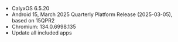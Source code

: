 * CalyxOS 6.5.20
* Android 15, March 2025 Quarterly Platform Release (2025-03-05), based on 15QPR2
* Chromium: 134.0.6998.135
* Update all included apps
